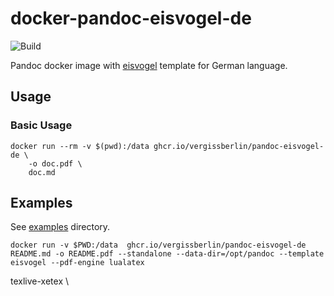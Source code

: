 # docker-pandoc-eisvogel-de

![Build](https://github.com/vergissberlin/docker-pandoc-eisvogel-de/workflows/Build/badge.svg)

Pandoc docker image with [eisvogel](https://github.com/Wandmalfarbe/pandoc-latex-template) template for German language.

## Usage

### Basic Usage

```shell
docker run --rm -v $(pwd):/data ghcr.io/vergissberlin/pandoc-eisvogel-de \
    -o doc.pdf \
    doc.md
```

## Examples

See [examples](./examples) directory.

```shell
docker run -v $PWD:/data  ghcr.io/vergissberlin/pandoc-eisvogel-de README.md -o README.pdf --standalone --data-dir=/opt/pandoc --template eisvogel --pdf-engine lualatex
```

texlive-xetex \
